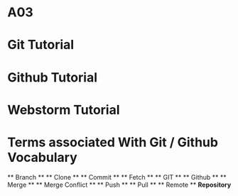 # A03


# Git Tutorial


# Github Tutorial


# Webstorm Tutorial

# Terms associated With Git / Github Vocabulary 
** Branch **
** Clone **
** Commit ** 
** Fetch ** 
** GIT ** 
** Github ** 
** Merge **
** Merge Conflict ** 
** Push ** 
** Pull **
** Remote **
**Repository**


